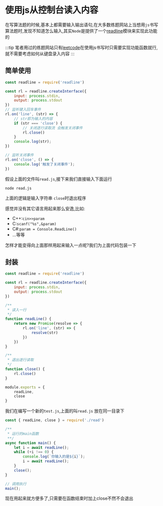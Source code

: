 # 使用js从控制台读入内容

在写算法题的时候,基本上都需要输入输出语句,在大多数练题网站上当想用``js``书写算法题时,发现不知道怎么输入,其实``Node``是提供了一个[readline](http://nodejs.cn/api/readline.html)模块来实现此功能的

:::tip
笔者用过的练题网站只有[leetcode](https://leetcode-cn.com/)在使用js书写时只需要实现功能函数就行,就不需要考虑如何从键盘录入内容
:::

## 简单使用
```js
const readline = require('readline')

const rl = readline.createInterface({
    input: process.stdin,
    output: process.stdout
})
// 监听键入回车事件
rl.on('line', (str) => {
    // str即为输入的内容
    if (str === 'close') {
        // 关闭逐行读取流 会触发关闭事件
        rl.close()
    }
    console.log(str);
})

// 监听关闭事件
rl.on('close', () => {
    console.log('触发了关闭事件');
})
```

假设上面的文件叫``read.js``,接下来我们直接输入下面运行
```npm
node read.js
```

上面的逻辑是输入字符串 ``close``时退出程序

感觉并没有其它语言用起来那么安逸,比如:
* C++:``cin>>param``
* C:``scanf("%s",&param)``
* C#:``param = Console.ReadLine()``
* ...等等

怎样才能变得向上面那样用起来输入一点呢?我们为上面代码包装一下

## 封装

```js
const readline = require('readline')

const rl = readline.createInterface({
    input: process.stdin,
    output: process.stdout
})

/**
 * 读入一行
 */
function readLine() {
    return new Promise(resolve => {
        rl.on('line', (str) => {
            resolve(str)
        })
    })
}

/**
 * 退出逐行读取
 */
function close() {
    rl.close()
}

module.exports = {
    readLine,
    close
}
```

我们在编写一个新的``test.js``,上面的叫``read.js`` 放在同一目录下

```js
const { readLine, close } = require('./read')

/**
 * 运行的main函数
 **/
async function main() {
    let i = await readLine();
    while (+i !== 0) {
        console.log(`你输入的是${i}`);
        i = await readLine();
    }
    close();
}

// 调用执行
main();
```

现在用起来就方便多了,只需要在函数结束时加上close不然不会退出